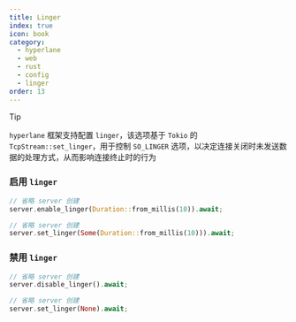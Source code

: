 ```yaml
---
title: Linger
index: true
icon: book
category:
  - hyperlane
  - web
  - rust
  - config
  - linger
order: 13
---
```


<Share colorful />

> [!tip]
>
> `hyperlane` 框架支持配置 `linger`，该选项基于 `Tokio` 的 `TcpStream::set_linger`，用于控制 `SO_LINGER` 选项，以决定连接关闭时未发送数据的处理方式，从而影响连接终止时的行为

### 启用 `linger`

```rust
// 省略 server 创建
server.enable_linger(Duration::from_millis(10)).await;
```

```rust
// 省略 server 创建
server.set_linger(Some(Duration::from_millis(10))).await;
```

### 禁用 `linger`

```rust
// 省略 server 创建
server.disable_linger().await;
```

```rust
// 省略 server 创建
server.set_linger(None).await;
```

<Bottom />
